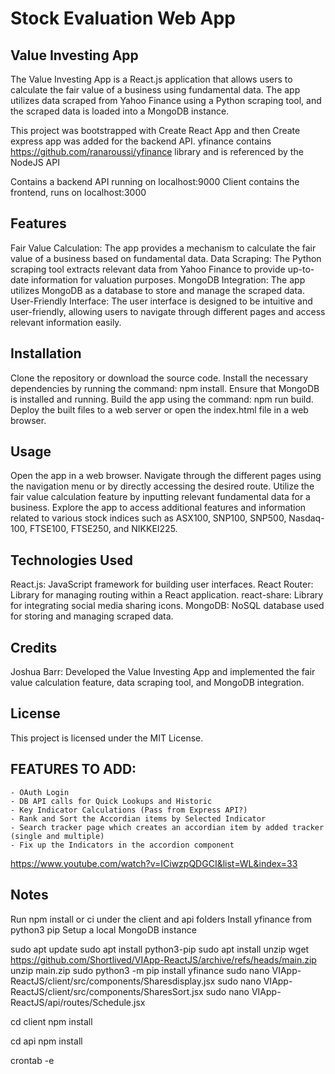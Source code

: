 # Stock Evaluation Web App

## Value Investing App
The Value Investing App is a React.js application that allows users to calculate the fair value of a business using fundamental data. The app utilizes data scraped from Yahoo Finance using a Python scraping tool, and the scraped data is loaded into a MongoDB instance.

This project was bootstrapped with Create React App and then Create express app was added for the backend API.
yfinance contains https://github.com/ranaroussi/yfinance library and is referenced by the NodeJS API

Contains a backend API running on localhost:9000
Client contains the frontend, runs on localhost:3000



## Features
Fair Value Calculation: The app provides a mechanism to calculate the fair value of a business based on fundamental data.
Data Scraping: The Python scraping tool extracts relevant data from Yahoo Finance to provide up-to-date information for valuation purposes.
MongoDB Integration: The app utilizes MongoDB as a database to store and manage the scraped data.
User-Friendly Interface: The user interface is designed to be intuitive and user-friendly, allowing users to navigate through different pages and access relevant information easily.

## Installation
Clone the repository or download the source code.
Install the necessary dependencies by running the command: npm install.
Ensure that MongoDB is installed and running.
Build the app using the command: npm run build.
Deploy the built files to a web server or open the index.html file in a web browser.

## Usage
Open the app in a web browser.
Navigate through the different pages using the navigation menu or by directly accessing the desired route.
Utilize the fair value calculation feature by inputting relevant fundamental data for a business.
Explore the app to access additional features and information related to various stock indices such as ASX100, SNP100, SNP500, Nasdaq-100, FTSE100, FTSE250, and NIKKEI225.

## Technologies Used
React.js: JavaScript framework for building user interfaces.
React Router: Library for managing routing within a React application.
react-share: Library for integrating social media sharing icons.
MongoDB: NoSQL database used for storing and managing scraped data.

## Credits
Joshua Barr: Developed the Value Investing App and implemented the fair value calculation feature, data scraping tool, and MongoDB integration.

## License
This project is licensed under the MIT License.

## FEATURES TO ADD:

    - OAuth Login
    - DB API calls for Quick Lookups and Historic
    - Key Indicator Calculations (Pass from Express API?)
    - Rank and Sort the Accordian items by Selected Indicator
    - Search tracker page which creates an accordian item by added tracker (single and multiple)
    - Fix up the Indicators in the accordion component
https://www.youtube.com/watch?v=ICiwzpQDGCI&list=WL&index=33

## Notes
Run npm install or ci under the client and api folders
Install yfinance from python3 pip
Setup a local MongoDB instance

sudo apt update
sudo apt install python3-pip
sudo apt install unzip
wget https://github.com/Shortlived/VIApp-ReactJS/archive/refs/heads/main.zip
unzip main.zip
sudo python3 -m pip install yfinance
sudo nano VIApp-ReactJS/client/src/components/Sharesdisplay.jsx
sudo nano VIApp-ReactJS/client/src/components/SharesSort.jsx
sudo nano VIApp-ReactJS/api/routes/Schedule.jsx

cd client
npm install

cd api
npm install

crontab -e
